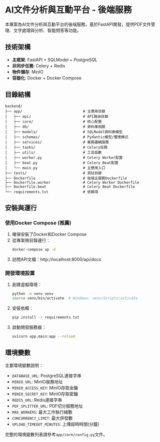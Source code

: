 # AI文件分析與互動平台 - 後端服務

本專案為AI文件分析與互動平台的後端服務，基於FastAPI開發，提供PDF文件管理、文字處理與分析、智能問答等功能。

## 技術架構

- **主框架**: FastAPI + SQLModel + PostgreSQL
- **非同步任務**: Celery + Redis
- **物件儲存**: MinIO
- **容器化**: Docker + Docker Compose

## 目錄結構

```
backend/
├── app/                            # 主應用目錄
│   ├── api/                        # API路由目錄
│   ├── core/                       # 核心配置
│   ├── db/                         # 資料庫相關
│   ├── models/                     # SQLModel資料庫模型
│   ├── schemas/                    # Pydantic模型/響應模式
│   ├── services/                   # 業務邏輯服務
│   ├── tasks/                      # Celery任務
│   ├── utils/                      # 工具函數
│   ├── worker.py                   # Celery Worker配置
│   ├── beat.py                     # Celery Beat配置
│   └── main.py                     # 主應用入口
├── tests/                          # 測試目錄
├── Dockerfile                      # 後端主服務Dockerfile
├── Dockerfile.worker               # Celery Worker Dockerfile
├── Dockerfile.beat                 # Celery Beat Dockerfile
└── requirements.txt                # 依賴項
```

## 安裝與運行

### 使用Docker Compose (推薦)

1. 確保安裝了Docker和Docker Compose
2. 從專案根目錄運行：
   ```bash
   docker-compose up -d
   ```
3. 訪問API文檔：http://localhost:8000/api/docs

### 開發環境設置

1. 創建虛擬環境：
   ```bash
   python -m venv venv
   source venv/bin/activate  # Windows: venv\Scripts\activate
   ```

2. 安裝依賴：
   ```bash
   pip install -r requirements.txt
   ```

3. 啟動開發服務器：
   ```bash
   uvicorn app.main:app --reload
   ```

## 環境變數

主要環境變數說明：

- `DATABASE_URL`: PostgreSQL連接字串
- `MINIO_URL`: MinIO服務地址
- `MINIO_ACCESS_KEY`: MinIO存取金鑰
- `MINIO_SECRET_KEY`: MinIO存取密鑰
- `REDIS_URL`: Redis連接字串
- `PDF_SPLITTER_URL`: PDF切分服務地址
- `MAX_WORKERS`: 最大工作執行緒數
- `CONCURRENCY_LIMIT`: 最大併發數
- `UPLOAD_TIMEOUT_MINUTES`: 上傳超時時間(分鐘)

完整的環境變數列表請參考`app/core/config.py`文件。 